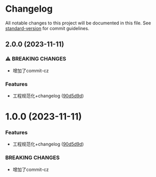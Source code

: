 # Changelog

All notable changes to this project will be documented in this file. See [standard-version](https://github.com/conventional-changelog/standard-version) for commit guidelines.

## 2.0.0 (2023-11-11)

### ⚠ BREAKING CHANGES

- 增加了commit-cz

### Features

- 工程规范化+changelog ([90d5d9d](https://github.com/fhuy/webpack-study/commit/90d5d9d4edc5ba012fd5279a41c35d21ff8b7ac8))

# 1.0.0 (2023-11-11)

### Features

- 工程规范化+changelog ([90d5d9d](https://github.com/fhuy/webpack-study/commit/90d5d9d4edc5ba012fd5279a41c35d21ff8b7ac8))

### BREAKING CHANGES

- 增加了commit-cz
